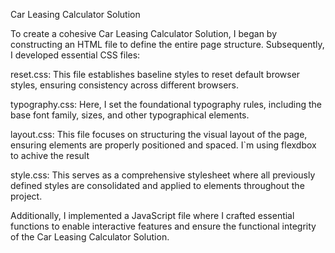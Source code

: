 Car Leasing Calculator Solution

To create a cohesive Car Leasing Calculator Solution, I began by constructing an HTML file to define the entire page structure. Subsequently, I developed essential CSS files:

reset.css: This file establishes baseline styles to reset default browser styles, ensuring consistency across different browsers.

typography.css: Here, I set the foundational typography rules, including the base font family, sizes, and other typographical elements.

layout.css: This file focuses on structuring the visual layout of the page, ensuring elements are properly positioned and spaced. I`m using flexdbox to achive the result

style.css: This serves as a comprehensive stylesheet where all previously defined styles are consolidated and applied to elements throughout the project.

Additionally, I implemented a JavaScript file where I crafted essential functions to enable interactive features and ensure the functional integrity of the Car Leasing Calculator Solution.

